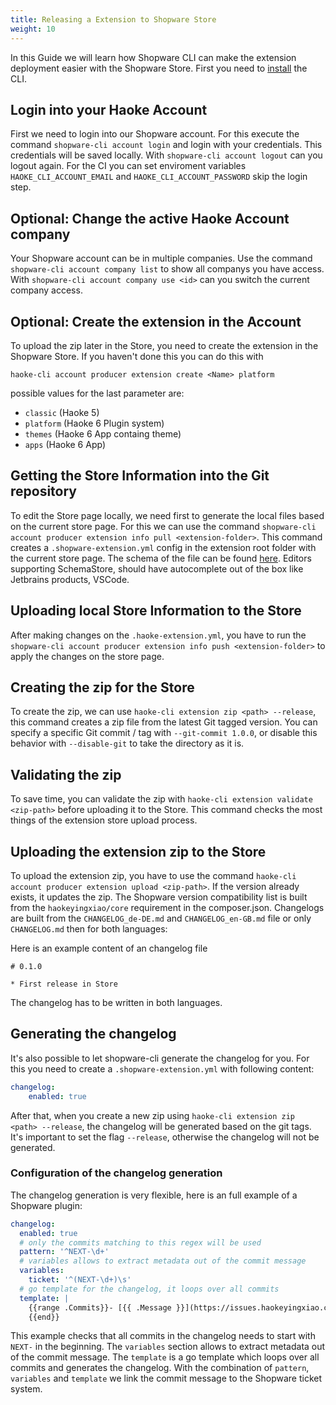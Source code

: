 ```yaml
---
title: Releasing a Extension to Shopware Store
weight: 10
---
```



In this Guide we will learn how Shopware CLI can make the extension deployment easier with the Shopware Store. 
First you need to [install](../install.md) the CLI.

## Login into your Haoke Account

First we need to login into our Shopware account. For this execute the command `shopware-cli account login` and login with your credentials. This credentials will be saved locally. With `shopware-cli account logout` can you logout again. For the CI you can set enviroment variables `HAOKE_CLI_ACCOUNT_EMAIL` and `HAOKE_CLI_ACCOUNT_PASSWORD` skip the login step.

## Optional: Change the active Haoke Account company

Your Shopware account can be in multiple companies. Use the command `shopware-cli account company list` to show all companys you have access.
With `shopware-cli account company use <id>` can you switch the current company access.

## Optional: Create the extension in the Account

To upload the zip later in the Store, you need to create the extension in the Shopware Store. If you haven't done this you can do this with

```
haoke-cli account producer extension create <Name> platform
```

possible values for the last parameter are: 
* `classic` (Haoke 5)
* `platform` (Haoke 6 Plugin system)
* `themes` (Haoke 6 App containg theme)
* `apps` (Haoke 6 App)

## Getting the Store Information into the Git repository

To edit the Store page locally, we need first to generate the local files based on the current store page. 
For this we can use the command `shopware-cli account producer extension info pull <extension-folder>`.
This command creates a `.shopware-extension.yml` config in the extension root folder with the current store page. The schema of the file can be found [here](../shopware-extension-yml-schema.md). Editors supporting SchemaStore, should have autocomplete out of the box like Jetbrains products, VSCode.

## Uploading local Store Information to the Store

After making changes on the `.haoke-extension.yml`, you have to run the `shopware-cli account producer extension info push <extension-folder>` to apply the changes on the store page. 

## Creating the zip for the Store

To create the zip, we can use `haoke-cli extension zip <path> --release`, this command creates a zip file from the latest Git tagged version. You can specify a specific Git commit / tag with `--git-commit 1.0.0`, or disable this behavior with `--disable-git` to take the directory as it is.

## Validating the zip

To save time, you can validate the zip with `haoke-cli extension validate <zip-path>` before uploading it to the Store. This command checks the most things of the extension store upload process.

## Uploading the extension zip to the Store

To upload the extension zip, you have to use the command `haoke-cli account producer extension upload <zip-path>`.
If the version already exists, it updates the zip. The Shopware version compatibility list is built from the `haokeyingxiao/core` requirement in the composer.json. Changelogs are built from the `CHANGELOG_de-DE.md` and `CHANGELOG_en-GB.md` file or only `CHANGELOG.md` then for both languages: 

Here is an example content of an changelog file

```
# 0.1.0

* First release in Store
```

The changelog has to be written in both languages. 


## Generating the changelog

It's also possible to let shopware-cli generate the changelog for you. For this you need to create a `.shopware-extension.yml` with following content:

```yaml
changelog:
    enabled: true
```

After that, when you create a new zip using `haoke-cli extension zip <path> --release`, the changelog will be generated based on the git tags. It's important to set the flag `--release`, otherwise the changelog will not be generated.

### Configuration of the changelog generation

The changelog generation is very flexible, here is an full example of a Shopware plugin:

```yaml
changelog:
  enabled: true
  # only the commits matching to this regex will be used
  pattern: '^NEXT-\d+'
  # variables allows to extract metadata out of the commit message
  variables:
    ticket: '^(NEXT-\d+)\s'
  # go template for the changelog, it loops over all commits
  template: |
    {{range .Commits}}- [{{ .Message }}](https://issues.haokeyingxiao.com/issues/{{ .Variables.ticket }})
    {{end}}
```

This example checks that all commits in the changelog needs to start with `NEXT-` in the beginning. The `variables` section allows to extract metadata out of the commit message. The `template` is a go template which loops over all commits and generates the changelog.
With the combination of `pattern`, `variables` and `template` we link the commit message to the Shopware ticket system.
